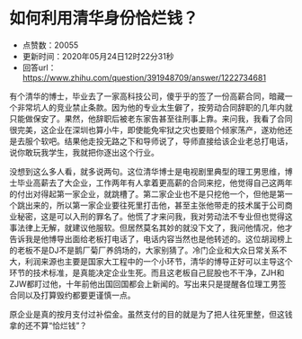 # 如何利用清华身份恰烂钱？
- 点赞数：20055
- 更新时间：2020年05月24日12时22分31秒
- 回答url：https://www.zhihu.com/question/391948709/answer/1222734681
<body>
 <p data-pid="JKSKjGBI">有个清华的博士，毕业去了一家高科技公司，傻乎乎的签了一份高薪合同，暗藏一个非常坑人的竞业禁止条款。因为他的专业太生僻了，按劳动合同辞职的几年内就只能做保安了。果然，他辞职后被老东家告甚至往刑事上靠。来问我，我看了合同很完美，这企业在深圳也算小牛，即使能免牢狱之灾也要赔个倾家荡产，遂劝他还是去服个软吧。结果他走投无路之下和导师说了，导师直接给该企业老总打电话，说你敢玩我学生，我就把你逐出这个行业。</p>
 <p data-pid="L77OlqMr">没想到这么多人看，就多说两句。这位清华博士是电视剧里典型的理工男思维，博士毕业高薪去了大企业，工作两年有人拿着更高薪的合同来挖，他觉得自己这两年的付出对得起第一家企业，就跳槽了。第二家企业也不是只挖他一个，但他是第一个跳出来的，所以第一家企业要往死里打击他，甚至主张他带走的技术属于公司商业秘密，这是可以入刑的罪名了。他慌了才来问我，我对劳动法不专业但也觉得这事法律上无解，就建议他服软。但居然莫名其妙的就没下文了，我问他情况，他才告诉我是他博导出面给老板打电话了，电话内容当然也是他转述的。这位胡润榜上的老板不是DJ不是鹅厂菊厂养鸽场的，大家别猜了。冷门企业和大众日常关系不大，利润来源也主要是国家大工程中的一个小环节，清华的博导正好可以主导这个环节的技术标准，是真能决定企业生死。而且这老板自己屁股也不干净，ZJH和ZJW都盯过他，十年前他出国回国都会上新闻的。写出来只是提醒各位理工男签合同以及打算毁约都要更谨慎一点。</p>
 <p data-pid="pF02jC-6">原企业是真的按月支付过补偿金。虽然支付的目的就是为了把人往死里整，但这钱拿的还不算“恰烂钱”？</p>
</body>